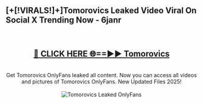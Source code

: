 <h2>[+[!VIRALS!]+]Tomorovics Leaked Video Viral On Social X Trending Now - 6janr</h2>
<br>
<div align="center">
<h2><a href="https://libra.edu.pl?Tomorovics" rel="nofollow">🔴 CLICK HERE 🌐==►► Tomorovics</a></h2>
<br>
Get Tomorovics OnlyFans leaked all content. Now you can access all videos and pictures of Tomorovics OnlyFans. New Updated Files 2025!
<br>
<br>
<a href="https://libra.edu.pl?Tomorovics" rel="nofollow" data-target="animated-image.originalLink"><img src="https://i.ibb.co.com/WyWwxjT/player-gif2.gif" alt="Tomorovics Leaked OnlyFans" style="max-width: 100%; display: inline-block;" data-target="animated-image.originalImage"></a>
</div>
<br>